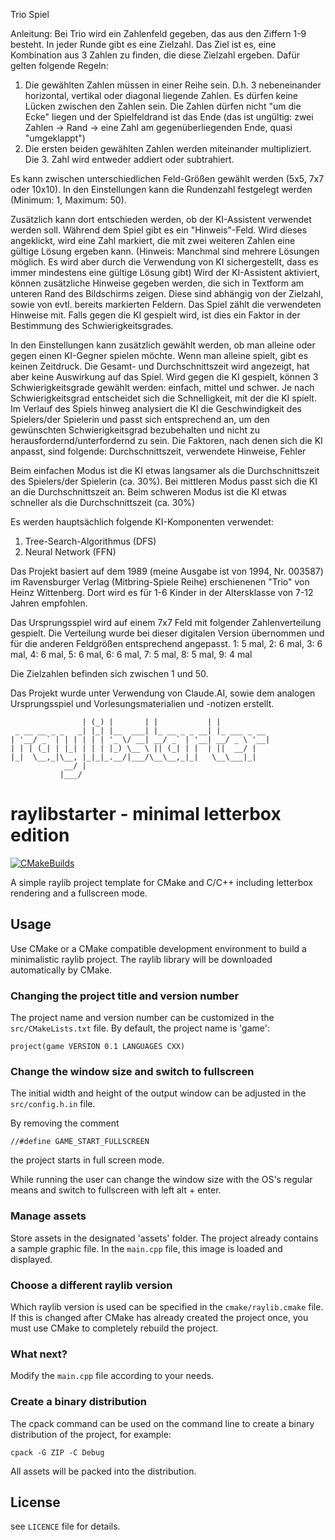 Trio Spiel

Anleitung:
Bei Trio wird ein Zahlenfeld gegeben, das aus den Ziffern 1-9 besteht. In jeder Runde gibt es eine Zielzahl.
Das Ziel ist es, eine Kombination aus 3 Zahlen zu finden, die diese Zielzahl ergeben. 
Dafür gelten folgende Regeln:
1. Die gewählten Zahlen müssen in einer Reihe sein. D.h. 3 nebeneinander horizontal, vertikal oder diagonal liegende Zahlen.
    Es dürfen keine Lücken zwischen den Zahlen sein. Die Zahlen dürfen nicht "um die Ecke" liegen und der Spielfeldrand ist das Ende (das ist ungültig: zwei Zahlen -> Rand -> eine Zahl am gegenüberliegenden Ende, quasi "umgeklappt")
2. Die ersten beiden gewählten Zahlen werden miteinander multipliziert. Die 3. Zahl wird entweder addiert oder subtrahiert.

Es kann zwischen unterschiedlichen Feld-Größen gewählt werden (5x5, 7x7 oder 10x10).
In den Einstellungen kann die Rundenzahl festgelegt werden (Minimum: 1, Maximum: 50).

Zusätzlich kann dort entschieden werden, ob der KI-Assistent verwendet werden soll.
Während dem Spiel gibt es ein "Hinweis"-Feld. Wird dieses angeklickt, wird eine Zahl markiert, die mit zwei weiteren Zahlen eine gültige Lösung ergeben kann.
(Hinweis: Manchmal sind mehrere Lösungen möglich. Es wird aber durch die Verwendung von KI sichergestellt, dass es immer mindestens eine gültige Lösung gibt)
Wird der KI-Assistent aktiviert, können zusätzliche Hinweise gegeben werden, die sich in Textform am unteren Rand des Bildschirms zeigen.
Diese sind abhängig von der Zielzahl, sowie von evtl. bereits markierten Feldern. 
Das Spiel zählt die verwendeten Hinweise mit.
Falls gegen die KI gespielt wird, ist dies ein Faktor in der Bestimmung des Schwierigkeitsgrades.

In den Einstellungen kann zusätzlich gewählt werden, ob man alleine oder gegen einen KI-Gegner spielen möchte.
Wenn man alleine spielt, gibt es keinen Zeitdruck. Die Gesamt- und Durchschnittszeit wird angezeigt, hat aber keine Auswirkung auf das Spiel.
Wird gegen die KI gespielt, können 3 Schwierigkeitsgrade gewählt werden: einfach, mittel und schwer.
Je nach Schwierigkeitsgrad entscheidet sich die Schnelligkeit, mit der die KI spielt.
Im Verlauf des Spiels hinweg analysiert die KI die Geschwindigkeit des Spielers/der Spielerin und passt sich entsprechend an, um den gewünschten Schwierigkeitsgrad bezubehalten und nicht zu herausfordernd/unterfordernd zu sein.
Die Faktoren, nach denen sich die KI anpasst, sind folgende: Durchschnittszeit, verwendete Hinweise, Fehler

Beim einfachen Modus ist die KI etwas langsamer als die Durchschnittszeit des Spielers/der Spielerin (ca. 30%).
Bei mittleren Modus passt sich die KI an die Durchschnittszeit an. 
Beim schweren Modus ist die KI etwas schneller als die Durchschnittszeit (ca. 30%)



Es werden hauptsächlich folgende KI-Komponenten verwendet:
1. Tree-Search-Algorithmus (DFS)
2. Neural Network (FFN)


Das Projekt basiert auf dem 1989 (meine Ausgabe ist von 1994, Nr. 003587) im Ravensburger Verlag (Mitbring-Spiele Reihe) erschienenen "Trio" von Heinz Wittenberg.
Dort wird es für 1-6 Kinder in der Altersklasse von 7-12 Jahren empfohlen.

Das Ursprungsspiel wird auf einem 7x7 Feld mit folgender Zahlenverteilung gespielt. Die Verteilung wurde bei dieser digitalen Version übernommen und für die anderen Feldgrößen entsprechend angepasst.
1: 5 mal,
2: 6 mal,
3: 6 mal,
4: 6 mal,
5: 6 mal,
6: 6 mal,
7: 5 mal,
8: 5 mal,
9: 4 mal

Die Zielzahlen befinden sich zwischen 1 und 50.


Das Projekt wurde unter Verwendung von Claude.AI, sowie dem analogen Ursprungsspiel und Vorlesungsmaterialien und -notizen erstellt.



```
                | (_) |       | |           | |           
 _ __ __ _ _   _| |_| |__  ___| |_ __ _ _ __| |_ ___ _ __ 
| '__/ _` | | | | | | '_ \/ __| __/ _` | '__| __/ _ \ '__|
| | | (_| | |_| | | | |_) \__ \ || (_| | |  | ||  __/ |   
|_|  \__,_|\__, |_|_|_.__/|___/\__\__,_|_|   \__\___|_|   
            __/ |                                         
           |___/  
```

# raylibstarter - minimal letterbox edition

[![CMakeBuilds](https://github.com/chfhhd/raylibstarter-minimal/actions/workflows/cmake.yml/badge.svg)](https://github.com/chfhhd/raylibstarter/actions/workflows/cmake.yml)

A simple raylib project template for CMake and C/C++ including letterbox rendering and a fullscreen mode.

## Usage

Use CMake or a CMake compatible development environment to build a minimalistic raylib project. The raylib library will be downloaded automatically by CMake.

### Changing the project title and version number

The project name and version number can be customized in the `src/CMakeLists.txt` file. By default, the project name is 'game':

```
project(game VERSION 0.1 LANGUAGES CXX)
```

### Change the window size and switch to fullscreen

The initial width and height of the output window can be adjusted in the `src/config.h.in` file.

By removing the comment

```
//#define GAME_START_FULLSCREEN
```

the project starts in full screen mode.

While running the user can change the window size with the OS's regular means and switch to fullscreen with left alt + enter.

### Manage assets

Store assets in the designated 'assets' folder. The project already contains a sample graphic file. In the `main.cpp` file, this image is loaded and displayed.

### Choose a different raylib version

Which raylib version is used can be specified in the `cmake/raylib.cmake` file. If this is changed after CMake has already created the project once, you must use CMake to completely rebuild the project.

### What next?

Modify the `main.cpp` file according to your needs.

### Create a binary distribution

The cpack command can be used on the command line to create a binary distribution of the project, for example:

```
cpack -G ZIP -C Debug
```

All assets will be packed into the distribution.

## License

see `LICENCE` file for details.
